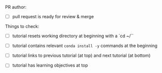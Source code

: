 PR author:
- [ ] pull request is ready for review & merge

Things to check:

- [ ] tutorial resets working directory at beginning with a `cd ~/``
- [ ] tutorial contains relevant `conda install -y` commands at the beginning
- [ ] tutorial links to previous tutorial (at top) and next tutorial (at bottom)
- [ ] tutorial has learning objectives at top


